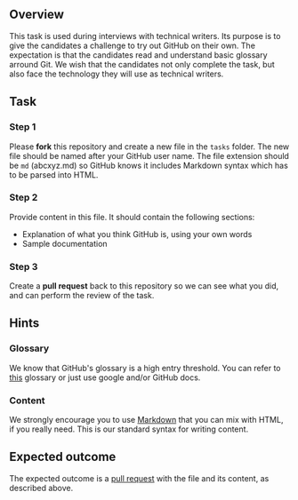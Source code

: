 ## Overview

This task is used during interviews with technical writers. Its purpose is to give the candidates a challenge to try out GitHub on their own. The expectation is that the candidates read and understand basic glossary arround Git. We wish that the candidates not only complete the task, but also face the technology they will use as technical writers.

## Task


### Step 1

Please **fork** this repository and create a new file in the `tasks` folder. The new file should be named after your GitHub user name. The file extension should be `md` (abcxyz.md) so GitHub knows it includes Markdown syntax which has to be parsed into HTML.

### Step 2

Provide content in this file. It should contain the following sections:

* Explanation of what you think GitHub is, using your own words
* Sample documentation

### Step 3

Create a **pull request** back to this repository so we can see what you did, and can perform the review of the task.

## Hints

### Glossary 

We know that GitHub's glossary is a high entry threshold. You can refer to [this](https://github.com/Writers-Instagram/GitHub-for-technical-writers-WORKSHOP#glossary) glossary or just use google and/or GitHub docs.

### Content

We strongly encourage you to use [Markdown](https://www.markdowntutorial.com/) that you can mix with HTML, if you really need. This is our standard syntax for writing content.

## Expected outcome

The expected outcome is a [pull request](../../pulls) with the file and its content, as described above.
